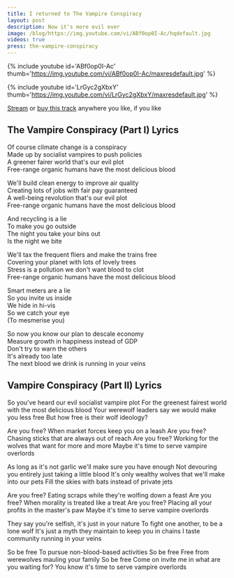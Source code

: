 ```yaml
---
title: I returned to The Vampire Conspiracy
layout: post
description: Now it's more evil ever
image: /blog/https://img.youtube.com/vi/ABf0op0I-Ac/hqdefault.jpg 
videos: true
press: the-vampire-conspiracy
---
```


{% include youtube id='ABf0op0I-Ac' thumb='https://img.youtube.com/vi/ABf0op0I-Ac/maxresdefault.jpg' %}

{% include youtube id='LrGyc2gXbxY' thumb='https://img.youtube.com/vi/LrGyc2gXbxY/maxresdefault.jpg' %}

[Stream](https://olifro.st/stream) or [buy this track](https://olifrost.bandcamp.com) anywhere you like, if you like 


## The Vampire Conspiracy (Part I) Lyrics
Of course climate change is a conspiracy   
Made up by socialist vampires to push policies   
A greener fairer world that's our evil plot   
Free-range organic humans have the most delicious blood   
   
We'll build clean energy to improve air quality   
Creating lots of jobs with fair pay guaranteed   
A well-being revolution that's our evil plot   
Free-range organic humans have the most delicious blood   
   
And recycling is a lie   
To make you go outside   
The night you take your bins out   
Is the night we bite   
   
We'll tax the frequent fliers and make the trains free   
Covering your planet with lots of lovely trees   
Stress is a pollution we don't want blood to clot   
Free-range organic humans have the most delicious blood   
   
Smart meters are a lie   
So you invite us inside   
We hide in hi-vis   
So we catch your eye   
(To mesmerise you)   
   
So now you know our plan to descale economy   
Measure growth in happiness instead of GDP   
Don't try to warn the others   
It's already too late   
The next blood we drink is running in your veins

## Vampire Conspiracy (Part II) Lyrics

So you've heard our evil socialist vampire plot
For the greenest fairest world with the most delicious blood
Your werewolf leaders say we would make you less free
But how free is their wolf ideology?

Are you free?
When market forces keep you on a leash
Are you free?
Chasing sticks that are always out of reach
Are you free?
Working for the wolves that want for more and more
Maybe it's time to serve vampire overlords

As long as it's not garlic we'll make sure you have enough
Not devouring you entirely just taking a little blood
It's only wealthy wolves that we'll make into our pets
Fill the skies with bats instead of private jets

Are you free?
Eating scraps while they're wolfing down a feast
Are you free?
When morality is treated like a treat
Are you free?
Placing all your profits in the master's paw
Maybe it's time to serve vampire overlords

They say you're selfish, it's just in your nature
To fight one another, to be a lone wolf
It's just a myth they maintain to keep you in chains
I taste community running in your veins

So be free
To pursue non-blood-based activities
So be free
Free from werewolves mauling your family
So be free
Come on invite me in what are you waiting for?
You know it's time to serve vampire overlords